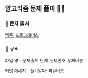 ## 알고리즘 문제 풀이 ✊🏻


### 📕 문제 출처
<a href="https://www.acmicpc.net/">백준</a>, <a href="https://programmers.co.kr/">프로그래머스</a><br>

### 📕 규칙
파일 명 - 문제출처_단계_문제번호_문제이름 <br>



커밋 메세지 - 풀이날짜: 파일이름 <br>
